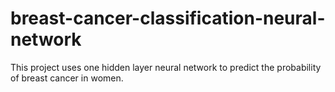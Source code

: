 # breast-cancer-classification-neural-network
This project uses one hidden layer neural network to predict the probability of breast cancer in women. 
